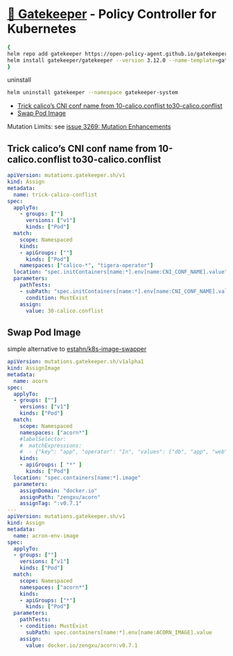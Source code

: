 # [🐊 Gatekeeper](https://github.com/open-policy-agent/gatekeeper) - Policy Controller for Kubernetes

```bash
{
helm repo add gatekeeper https://open-policy-agent.github.io/gatekeeper/charts
helm install gatekeeper/gatekeeper --version 3.12.0 --name-template=gatekeeper --namespace gatekeeper-system --create-namespace
}
```

uninstall

```bash
helm uninstall gatekeeper --namespace gatekeeper-system
```

<!--ts-->
   * [Trick calico’s CNI conf name from 10-calico.conflist to30-calico.conflist](#trick-calicos-cni-conf-name-from-10-calicoconflist-to30-calicoconflist)
   * [Swap Pod Image](#swap-pod-image)
<!--te-->

Mutation Limits: see [issue 3269: Mutation Enhancements](https://github.com/open-policy-agent/gatekeeper/issues/3269)

## Trick calico’s CNI conf name from 10-calico.conflist to30-calico.conflist

```yaml
apiVersion: mutations.gatekeeper.sh/v1
kind: Assign
metadata:
  name: trick-calico-conflist
spec:
  applyTo:
    - groups: [""]
      versions: ["v1"]
      kinds: ["Pod"]
  match: 
    scope: Namespaced
    kinds:
    - apiGroups: [""]
      kinds: ["Pod"]
    namespaces: ["calico-*", "tigera-operator"]
  location: "spec.initContainers[name:*].env[name:CNI_CONF_NAME].value"
  parameters:
    pathTests:
    - subPath: "spec.initContainers[name:*].env[name:CNI_CONF_NAME].value"
      condition: MustExist
    assign:
      value: 30-calico.conflist
```

## Swap Pod Image
simple alternative to [estahn/k8s-image-swapper](https://github.com/estahn/k8s-image-swapper)

```yaml
apiVersion: mutations.gatekeeper.sh/v1alpha1
kind: AssignImage
metadata:
  name: acorn
spec:
  applyTo:
  - groups: [""]
    versions: ["v1"]
    kinds: ["Pod"]
  match:
    scope: Namespaced
    namespaces: ["acorn*"]
    #labelSelector:
    #  matchExpressions:
    #  - {"key": "app", "operator": "In", "values": ["db", "app", "web"]}
    kinds:
    - apiGroups: [ "*" ]
      kinds: ["Pod"]
  location: "spec.containers[name:*].image"
  parameters:
    assignDomain: "docker.io"
    assignPath: "zengxu/acorn"
    assignTag: ":v0.7.1"
---
apiVersion: mutations.gatekeeper.sh/v1
kind: Assign
metadata:
  name: acron-env-image
spec:
  applyTo:
  - groups: [""]
    versions: ["v1"]
    kinds: ["Pod"]
  match:
    scope: Namespaced
    namespaces: ["acorn*"]
    kinds:
    - apiGroups: ["*"]
      kinds: ["Pod"]
  parameters:
    pathTests:
    - condition: MustExist
      subPath: spec.containers[name:*].env[name:ACORN_IMAGE].value
    assign:
      value: docker.io/zengxu/acorn:v0.7.1
```
